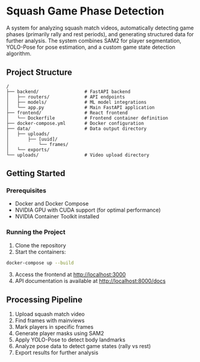 # Squash Game Phase Detection

A system for analyzing squash match videos, automatically detecting game phases (primarily rally and rest periods), and generating structured data for further analysis. The system combines SAM2 for player segmentation, YOLO-Pose for pose estimation, and a custom game state detection algorithm.

## Project Structure

```
/
├── backend/                 # FastAPI backend
│   ├── routers/             # API endpoints
│   ├── models/              # ML model integrations
│   └── app.py               # Main FastAPI application
├── frontend/                # React frontend
│   └── Dockerfile           # Frontend container definition
├── docker-compose.yml       # Docker configuration
├── data/                    # Data output directory
│   ├── uploads/
│       ├── [uuid]/
│           └── frames/
│   └── exports/
└── uploads/                 # Video upload directory
```

## Getting Started

### Prerequisites

- Docker and Docker Compose
- NVIDIA GPU with CUDA support (for optimal performance)
- NVIDIA Container Toolkit installed

### Running the Project

1. Clone the repository
2. Start the containers:

```bash
docker-compose up --build
```

3. Access the frontend at <http://localhost:3000>
4. API documentation is available at <http://localhost:8000/docs>

## Processing Pipeline

1. Upload squash match video
2. Find frames with mainviews
3. Mark players in specific frames
4. Generate player masks using SAM2
5. Apply YOLO-Pose to detect body landmarks
6. Analyze pose data to detect game states (rally vs rest)
7. Export results for further analysis
